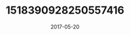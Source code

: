 ---
title: "1518390928250557416"
cover: "2017-05-20 06.38.45 1518390928250557416_46248401"
photo: "2017-05-20 06.38.45 1518390928250557416_46248401"
date: "2017-05-20"
type: "photo"
---